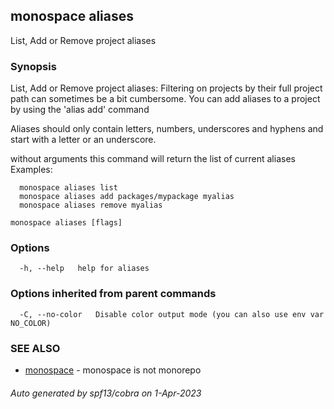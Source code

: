 ## monospace aliases

List, Add or Remove project aliases

### Synopsis

List, Add or Remove project aliases:
Filtering on projects by their full project path can sometimes be a bit cumbersome.
You can add aliases to a project by using the 'alias add' command

Aliases should only contain letters, numbers, underscores and hyphens and start
with a letter or an underscore.

without arguments this command will return the list of current aliases
Examples:
```
  monospace aliases list
  monospace aliases add packages/mypackage myalias
  monospace aliases remove myalias
```

```
monospace aliases [flags]
```

### Options

```
  -h, --help   help for aliases
```

### Options inherited from parent commands

```
  -C, --no-color   Disable color output mode (you can also use env var NO_COLOR)
```

### SEE ALSO

* [monospace](monospace.md)	 - monospace is not monorepo

###### Auto generated by spf13/cobra on 1-Apr-2023
